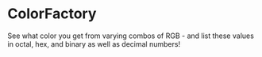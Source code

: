 ColorFactory
============

See what color you get from varying combos of RGB - and list these values in octal, hex, and binary as well as decimal numbers!
